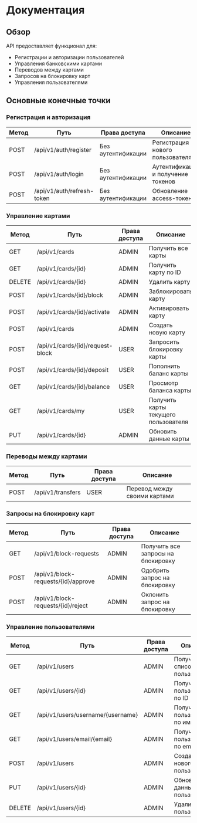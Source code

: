 # Документация

## Обзор
API предоставляет функционал для:
- Регистрации и авторизации пользователей
- Управления банковскими картами
- Переводов между картами
- Запросов на блокировку карт
- Управления пользователями

## Основные конечные точки

### Регистрация и авторизация 
| Метод | Путь                       | Права доступа      | Описание                           |
|-------|----------------------------|--------------------|------------------------------------|
| POST  | /api/v1/auth/register      | Без аутентификации | Регистрация нового пользователя    |
| POST  | /api/v1/auth/login         | Без аутентификации | Аутентификация и получение токенов |
| POST  | /api/v1/auth/refresh-token | Без аутентификации | Обновление access-токена           |

### Управление картами 
| Метод  | Путь                             | Права доступа  | Описание                              |
|--------|----------------------------------|----------------|---------------------------------------|
| GET    | /api/v1/cards                    | ADMIN          | Получить все карты                    |
| GET    | /api/v1/cards/{id}               | ADMIN          | Получить карту по ID                  |
| DELETE | /api/v1/cards/{id}               | ADMIN          | Удалить карту                         |
| POST	  | /api/v1/cards/{id}/block         | ADMIN          | Заблокировать карту                   |
| POST   | /api/v1/cards/{id}/activate      | ADMIN          | Активировать карту                    |
| POST   | /api/v1/cards                    | ADMIN          | Создать новую карту                   |
| POST   | /api/v1/cards/{id}/request-block | USER           | Запросить  блокировку карты           |
| POST   | /api/v1/cards/{id}/deposit       | USER           | Пополнить баланс карты                |
| GET    | /api/v1/cards/{id}/balance       | USER           | Просмотр баланса карты                |
| GET    | /api/v1/cards/my                 | USER           | Получить карты текущего пользователя  |
| PUT    | /api/v1/cards/{id}               | ADMIN          | Обновить данные карты	                |

### Переводы между картами
| Метод | Путь              | Права доступа | Описание                     |
|-------|-------------------|---------------|------------------------------|
| POST  | /api/v1/transfers | USER          | Перевод между своими картами |

### Запросы на блокировку карт 
| Метод | Путь                                | Права доступа | Описание                           |
|-------|-------------------------------------|---------------|------------------------------------|
| GET   | /api/v1/block-requests              | ADMIN         | Получить все запросы на блокировку |
| POST  | /api/v1/block-requests/{id}/approve | ADMIN         | Одобрить запрос на блокировку      |
| POST  | /api/v1/block-requests/{id}/reject  | ADMIN         | Оклонить запрос на блокировку      |

### Управление пользователями
| Метод  | Путь                              | Права доступа | Описание                       |
|--------|-----------------------------------|---------------|--------------------------------|
| GET    | /api/v1/users                     | ADMIN         | Получить список пользователей  |
| GET    | /api/v1/users/{id}                | ADMIN         | Получить пользователя по ID    |
| GET    | /api/v1/users/username/{username} | ADMIN         | Получить пользователя по имени |
| GET    | /api/v1/users/email/{email}       | ADMIN         | Получить пользователя по email |
| POST   | /api/v1/users                     | ADMIN         | Создать нового пользователя    |
| PUT    | /api/v1/users/{id}                | ADMIN         | Обновить данные пользователя   |
| DELETE | /api/v1/users/{id}                | ADMIN         | Удалить пользователя           |


